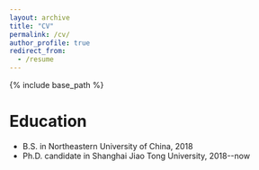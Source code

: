```yaml
---
layout: archive
title: "CV"
permalink: /cv/
author_profile: true
redirect_from:
  - /resume
---
```


{% include base_path %}


Education
======
* B.S. in Northeastern University of China, 2018
* Ph.D. candidate in Shanghai Jiao Tong University, 2018--now
